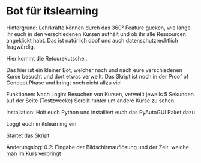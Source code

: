 # Bot für itslearning

Hintergrund:
Lehrkräfte können durch das 360° Feature gucken, wie lange ihr euch in den verschiedenen Kursen aufhält und ob ihr alle Ressourcen angeklickt habt.
Das ist natürlich doof und auch datenschutzrechtlich fragwürdig.

Hier kommt die Retourekutsche...

Das hier ist ein kleiner Bot, welcher nach und nach eure verschiedenen Kurse besucht und dort etwas verweilt.
Das Skript ist noch in der Proof of Concept Phase und bringt noch nicht allzu viel


Funktionen:
Nach Login: Besuchen von Kursen, verweilt jeweils 5 Sekunden auf der Seite (Testzwecke)
Scrollt runter um andere Kurse zu sehen


Installation:
Holt euch Python und installiert euch das PyAutoGUI Paket dazu

Loggt euch in itslearning ein

Startet das Skript


Änderungslog:
0.2: Eingabe der Bildschirmauflösung und der Zeit, welche man im Kurs verbringt


